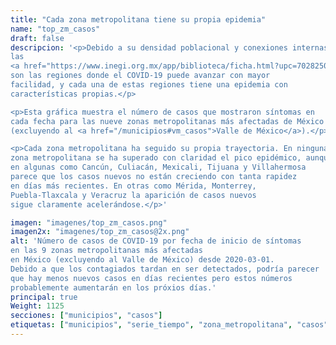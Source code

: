 ```yaml
---
title: "Cada zona metropolitana tiene su propia epidemia"
name: "top_zm_casos"
draft: false
descripcion: '<p>Debido a su densidad poblacional y conexiones internas,
las
<a href="https://www.inegi.org.mx/app/biblioteca/ficha.html?upc=702825006792" target="_blank">zonas metropolitanas</a>
son las regiones donde el COVID-19 puede avanzar con mayor
facilidad, y cada una de estas regiones tiene una epidemia con
características propias.</p>

<p>Esta gráfica muestra el número de casos que mostraron síntomas en
cada fecha para las nueve zonas metropolitanas más afectadas de México
(excluyendo al <a href="/municipios#vm_casos">Valle de México</a>).</p>

<p>Cada zona metropolitana ha seguido su propia trayectoria. En ninguna
zona metropolitana se ha superado con claridad el pico epidémico, aunque
en algunas como Cancún, Culiacán, Mexicali, Tijuana y Villahermosa
parece que los casos nuevos no están creciendo con tanta rapidez
en días más recientes. En otras como Mérida, Monterrey,
Puebla-Tlaxcala y Veracruz la aparición de casos nuevos
sigue claramente acelerándose.</p>'

imagen: "imagenes/top_zm_casos.png"
imagen2x: "imagenes/top_zm_casos@2x.png"
alt: 'Número de casos de COVID-19 por fecha de inicio de síntomas
en las 9 zonas metropolitanas más afectadas
en México (excluyendo al Valle de México) desde 2020-03-01.
Debido a que los contagiados tardan en ser detectados, podría parecer
que hay menos nuevos casos en días recientes pero estos números
probablemente aumentarán en los próxios días.'
principal: true
Weight: 1125
secciones: ["municipios", "casos"]
etiquetas: ["municipios", "serie_tiempo", "zona_metropolitana", "casos"]
---
```

